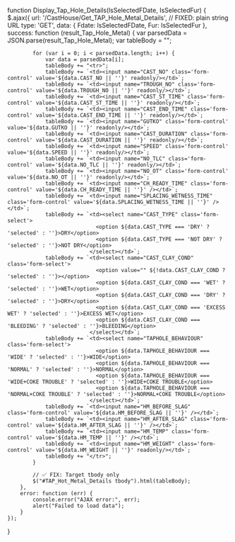 function Display_Tap_Hole_Details(lsSelectedFDate, IsSelectedFur) {
    $.ajax({
        url: '/CastHouse/Get_TAP_Hole_Metal_Details', // FIXED: plain string URL
        type: 'GET',
        data: { Fdate: lsSelectedFDate, Fur: IsSelectedFur },
        success: function (result_Tap_Hole_Metal) {
            var parsedData = JSON.parse(result_Tap_Hole_Metal);
            var tableBody = "";

            for (var i = 0; i < parsedData.length; i++) {
                var data = parsedData[i];
                tableBody += "<tr>";
                tableBody += `<td><input name="CAST_NO" class='form-control' value='${data.CAST_NO || ''}' readonly/></td>`;
                tableBody += `<td><input name="TROUGH_NO" class='form-control' value='${data.TROUGH_NO || ''}' readonly/></td>`;
                tableBody += `<td><input name="CAST_ST_TIME" class='form-control' value='${data.CAST_ST_TIME || ''}' readonly/></td>`;
                tableBody += `<td><input name="CAST_END_TIME" class='form-control' value='${data.CAST_END_TIME || ''}' readonly/></td>`;
                tableBody += `<td><input name="GUTKO" class='form-control' value='${data.GUTKO || ''}' readonly/></td>`;
                tableBody += `<td><input name="CAST_DURATION" class='form-control' value='${data.CAST_DURATION || ''}' readonly/></td>`;
                tableBody += `<td><input name="SPEED" class='form-control' value='${data.SPEED || ''}' readonly/></td>`;
                tableBody += `<td><input name="NO_TLC" class='form-control' value='${data.NO_TLC || ''}' readonly/></td>`;
                tableBody += `<td><input name="NO_OT" class='form-control' value='${data.NO_OT || ''}' readonly/></td>`;
                tableBody += `<td><input name="CH_READY_TIME" class='form-control' value='${data.CH_READY_TIME || ''}' /></td>`;
                tableBody += `<td><input name="SPLACING_WETNESS_TIME" class='form-control' value='${data.SPLACING_WETNESS_TIME || ''}' /></td>`;
                tableBody += `<td><select name="CAST_TYPE" class='form-select'>
                                <option ${data.CAST_TYPE === 'DRY' ? 'selected' : ''}>DRY</option>
                                <option ${data.CAST_TYPE === 'NOT DRY' ? 'selected' : ''}>NOT DRY</option>
                              </select></td>`;
                tableBody += `<td><select name="CAST_CLAY_COND" class='form-select'>
                                <option value="" ${!data.CAST_CLAY_COND ? 'selected' : ''}></option>
                                <option ${data.CAST_CLAY_COND === 'WET' ? 'selected' : ''}>WET</option>
                                <option ${data.CAST_CLAY_COND === 'DRY' ? 'selected' : ''}>DRY</option>
                                <option ${data.CAST_CLAY_COND === 'EXCESS WET' ? 'selected' : ''}>EXCESS WET</option>
                                <option ${data.CAST_CLAY_COND === 'BLEEDING' ? 'selected' : ''}>BLEEDING</option>
                              </select></td>`;
                tableBody += `<td><select name="TAPHOLE_BEHAVIOUR" class='form-select'>
                                <option ${data.TAPHOLE_BEHAVIOUR === 'WIDE' ? 'selected' : ''}>WIDE</option>
                                <option ${data.TAPHOLE_BEHAVIOUR === 'NORMAL' ? 'selected' : ''}>NORMAL</option>
                                <option ${data.TAPHOLE_BEHAVIOUR === 'WIDE+COKE TROUBLE' ? 'selected' : ''}>WIDE+COKE TROUBLE</option>
                                <option ${data.TAPHOLE_BEHAVIOUR === 'NORMAL+COKE TROUBLE' ? 'selected' : ''}>NORMAL+COKE TROUBLE</option>
                              </select></td>`;
                tableBody += `<td><input name="HM_BEFORE_SLAG" class='form-control' value='${data.HM_BEFORE_SLAG || ''}' /></td>`;
                tableBody += `<td><input name="HM_AFTER_SLAG" class='form-control' value='${data.HM_AFTER_SLAG || ''}' /></td>`;
                tableBody += `<td><input name="HM_TEMP" class='form-control' value='${data.HM_TEMP || ''}' /></td>`;
                tableBody += `<td><input name="HM_WEIGHT" class='form-control' value='${data.HM_WEIGHT || ''}' readonly/></td>`;
                tableBody += "</tr>";
            }

            // ✅ FIX: Target tbody only
            $("#TAP_Hot_Metal_Details tbody").html(tableBody);
        },
        error: function (err) {
            console.error("AJAX error:", err);
            alert("Failed to load data");
        }
    });
}
